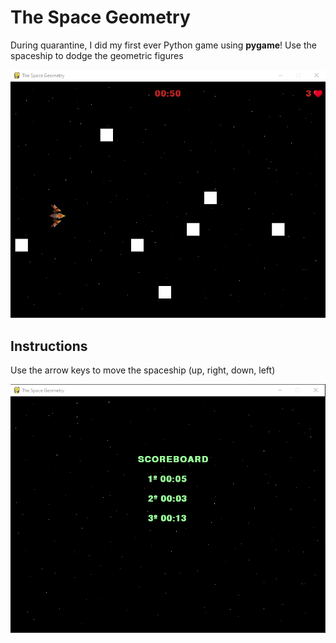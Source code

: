 # The Space Geometry
During quarantine, I did my first ever Python game using **pygame**! Use the spaceship to dodge the geometric figures

![](https://raw.githubusercontent.com/tomascandeias/the-space-geometry/master/in_game.png)


## Instructions
Use the arrow keys to move the spaceship (up, right, down, left)

![](https://raw.githubusercontent.com/tomascandeias/The-Space-Geometry/master/scoreboard.png)
